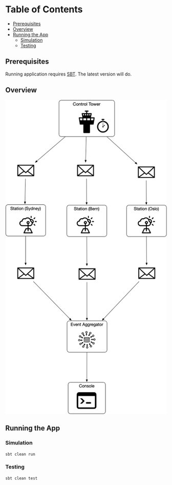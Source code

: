 # Table of Contents
* [Prerequisites](#prerequisites)
* [Overview](#overview)
* [Running the App](#running-the-app)
   * [Simulation](#simulation)
   * [Testing](#testing)

## Prerequisites
Running application requires [SBT](https://www.scala-sbt.org/). The latest version will do.
## Overview
![Screenshot](diagram.png)
## Running the App
### Simulation
```
sbt clean run
```
### Testing
```
sbt clean test
```